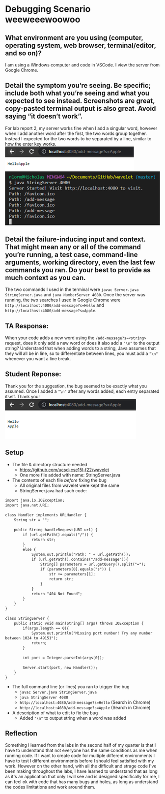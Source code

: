 # Debugging Scenario weeweeewoowoo
## What environment are you using (computer, operating system, web browser, terminal/editor, and so on)?  
I am using a Windows computer and code in VSCode. I view the server from Google Chrome.  
  
## Detail the symptom you’re seeing. Be specific; include both what you’re seeing and what you expected to see instead. Screenshots are great, copy-pasted terminal output is also great. Avoid saying “it doesn’t work”.  
For lab report 2, my server works fine when I add a singular word, however when I add another word after the first, the two words group together. Instead I expected for the two words to be separated by a line, similar to how the enter key works.  
![Image](Failure_Symptom_1.png)  
![Image](Failure_Symptom_2.png)  
  
## Detail the failure-inducing input and context. That might mean any or all of the command you’re running, a test case, command-line arguments, working directory, even the last few commands you ran. Do your best to provide as much context as you can.  
The two commands I used in the terminal were `javac Server.java StringServer.java` and `java NumberServer 4080`. Once the server was running, the two searches I used in Google Chrome were `http://localhost:4080/add-message?s=Hello` and `http://localhost:4080/add-message?s=Apple`.  

## TA Response:  
When your code adds a new word using the `/add-message?s=<string>` request, does it only add a new word or does it also add a `"\n"` to the output string? Understand that when adding words to a string, Java assumes that they will all be in line, so to differentiate between lines, you must add a `"\n"` whenever you want a line break.  

## Student Reponse:  
Thank you for the suggestion, the bug seemed to be exactly what you assumed. Once I added a `"\n"` after any words added, each entry separated itself. Thank you!  
![Image](Fixed.png)  

## Setup  
* The file & directory structure needed  
  * https://github.com/ucsd-cse15l-f22/wavelet  
  * One more file added with name:  StringServer.java  
* The contents of each file *before* fixing the bug  
  * All original files from wavelet were kept the same  
  * StringServer.java had such code:  
```
import java.io.IOException;
import java.net.URI;

class Handler implements URLHandler {
    String str = "";

    public String handleRequest(URI url) {
        if (url.getPath().equals("/")) {
            return str;
        } 
        else {
            System.out.println("Path: " + url.getPath());
            if (url.getPath().contains("/add-message")){
                String[] parameters = url.getQuery().split("=");
                if (parameters[0].equals("s")) {
                    str += parameters[1];
                    return str;
                }
            }
            return "404 Not Found";
        }
    }
}

class StringServer {
    public static void main(String[] args) throws IOException {
        if(args.length == 0){
            System.out.println("Missing port number! Try any number between 1024 to 49151");
            return;
        }

        int port = Integer.parseInt(args[0]);

        Server.start(port, new Handler());
    }
}
```  
* The full command line (or lines) you ran to trigger the bug  
  * `javac Server.java StringServer.java`  
  * `java StringServer 4080`  
  * `http://localhost:4080/add-message?s=Hello` (Search in Chrome)  
  * `http://localhost:4080/add-message?s=Apple` (Search in Chrome)  
* A description of what to edit to fix the bug  
  * Added `"\n"` to output string when a word was added  

## Reflection  
Something I learned from the labs in the second half of my quarter is that I have to understand that not everyone has the same conditions as me when running code. If I want to create code for multiple different environments I have to test I different environments before I should feel satisfied with my work. However on the other hand, with all the difficult and strage code I've been making throughout the labs, I have learned to understand that as long as it's an application that only I will see and is designed specifically for me, I can feel ok with code that has many bugs and holes, as long as understand the codes limitations and work around them.
